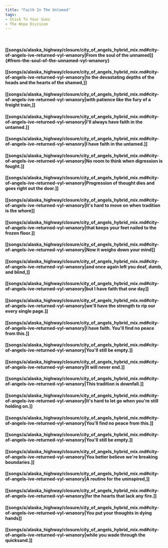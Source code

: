 ```yaml
---
title: "Faith In The Untamed"
tags:
- Stick To Your Guns
- The Hope Division
---
```

&nbsp;
#### [[songs/a/alaska_highway/closure/city_of_angels_hybrid_mix.md#city-of-angels-ive-returned-vyl-wnanory|From the soul of the unnamed]] {#from-the-soul-of-the-unnamed-vyl-wnanory}
#### [[songs/a/alaska_highway/closure/city_of_angels_hybrid_mix.md#city-of-angels-ive-returned-vyl-wnanory|to the devastating depths of the heads and the hearts of the shamed,]]
#### [[songs/a/alaska_highway/closure/city_of_angels_hybrid_mix.md#city-of-angels-ive-returned-vyl-wnanory|with patience like the fury of a freight train,]]
#### [[songs/a/alaska_highway/closure/city_of_angels_hybrid_mix.md#city-of-angels-ive-returned-vyl-wnanory|I'll always have faith in the untamed.]]
#### [[songs/a/alaska_highway/closure/city_of_angels_hybrid_mix.md#city-of-angels-ive-returned-vyl-wnanory|I have faith in the untamed.]]
#### [[songs/a/alaska_highway/closure/city_of_angels_hybrid_mix.md#city-of-angels-ive-returned-vyl-wnanory|No room to think when digression is fought.]]
#### [[songs/a/alaska_highway/closure/city_of_angels_hybrid_mix.md#city-of-angels-ive-returned-vyl-wnanory|Progression of thought dies and goes right out the door.]]
#### [[songs/a/alaska_highway/closure/city_of_angels_hybrid_mix.md#city-of-angels-ive-returned-vyl-wnanory|It's hard to move on when tradition is the whore]]
#### [[songs/a/alaska_highway/closure/city_of_angels_hybrid_mix.md#city-of-angels-ive-returned-vyl-wnanory|that keeps your feet nailed to the frozen floor.]]
#### [[songs/a/alaska_highway/closure/city_of_angels_hybrid_mix.md#city-of-angels-ive-returned-vyl-wnanory|Now it weighs down your mind]]
#### [[songs/a/alaska_highway/closure/city_of_angels_hybrid_mix.md#city-of-angels-ive-returned-vyl-wnanory|and once again left you deaf, dumb, and blind,]]
#### [[songs/a/alaska_highway/closure/city_of_angels_hybrid_mix.md#city-of-angels-ive-returned-vyl-wnanory|but I have faith that one day]]
#### [[songs/a/alaska_highway/closure/city_of_angels_hybrid_mix.md#city-of-angels-ive-returned-vyl-wnanory|we'll have the strength to rip our every single page.]]
#### [[songs/a/alaska_highway/closure/city_of_angels_hybrid_mix.md#city-of-angels-ive-returned-vyl-wnanory|I have faith. You'll find no peace from this.]]
#### [[songs/a/alaska_highway/closure/city_of_angels_hybrid_mix.md#city-of-angels-ive-returned-vyl-wnanory|You'll still be empty.]]
#### [[songs/a/alaska_highway/closure/city_of_angels_hybrid_mix.md#city-of-angels-ive-returned-vyl-wnanory|It will never end.]]
#### [[songs/a/alaska_highway/closure/city_of_angels_hybrid_mix.md#city-of-angels-ive-returned-vyl-wnanory|This tradition is downfall.]]
#### [[songs/a/alaska_highway/closure/city_of_angels_hybrid_mix.md#city-of-angels-ive-returned-vyl-wnanory|It's hard to let go when you're still holding on.]]
#### [[songs/a/alaska_highway/closure/city_of_angels_hybrid_mix.md#city-of-angels-ive-returned-vyl-wnanory|You'll find no peace from this.]]
#### [[songs/a/alaska_highway/closure/city_of_angels_hybrid_mix.md#city-of-angels-ive-returned-vyl-wnanory|You'll still be empty.]]
#### [[songs/a/alaska_highway/closure/city_of_angels_hybrid_mix.md#city-of-angels-ive-returned-vyl-wnanory|You better believe we're breaking boundaries.]]
#### [[songs/a/alaska_highway/closure/city_of_angels_hybrid_mix.md#city-of-angels-ive-returned-vyl-wnanory|A routine for the uninspired,]]
#### [[songs/a/alaska_highway/closure/city_of_angels_hybrid_mix.md#city-of-angels-ive-returned-vyl-wnanory|for the hearts that lack any fire.]]
#### [[songs/a/alaska_highway/closure/city_of_angels_hybrid_mix.md#city-of-angels-ive-returned-vyl-wnanory|You put your thoughts in dying hands]]
#### [[songs/a/alaska_highway/closure/city_of_angels_hybrid_mix.md#city-of-angels-ive-returned-vyl-wnanory|while you wade through the quicksand.]]

